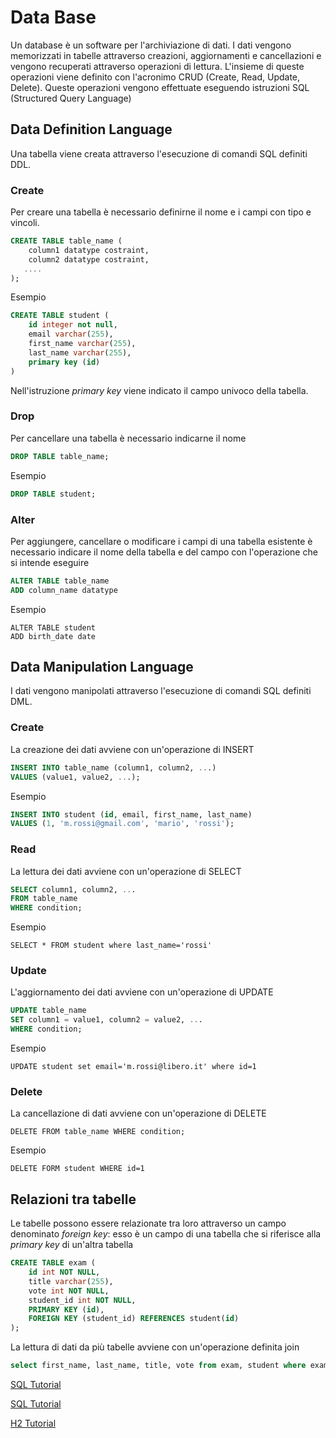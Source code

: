 # Data Base
Un database è un software per l'archiviazione di dati.
I dati vengono memorizzati in tabelle attraverso creazioni, aggiornamenti e cancellazioni e vengono recuperati attraverso operazioni di lettura.
L'insieme di queste operazioni viene definito con l'acronimo CRUD (Create, Read, Update, Delete).
Queste operazioni vengono effettuate eseguendo istruzioni SQL (Structured Query Language)

## Data Definition Language
Una tabella viene creata attraverso l'esecuzione di comandi SQL definiti DDL.

### Create 
Per creare una tabella è necessario definirne il nome e i campi con tipo e vincoli.
 
~~~sql
CREATE TABLE table_name (
    column1 datatype costraint,
    column2 datatype costraint,
   ....
);
~~~

Esempio

~~~sql
CREATE TABLE student (
    id integer not null, 
    email varchar(255), 
    first_name varchar(255), 
    last_name varchar(255), 
    primary key (id)
)
~~~

Nell'istruzione _primary key_ viene indicato il campo univoco della tabella.

### Drop
Per cancellare una tabella è necessario indicarne il nome

~~~sql
DROP TABLE table_name; 
~~~

Esempio

~~~sql
DROP TABLE student; 
~~~

### Alter
Per aggiungere, cancellare o modificare i campi di una tabella esistente è necessario indicare il nome della tabella e del campo con l'operazione che si intende eseguire

~~~sql
ALTER TABLE table_name
ADD column_name datatype
~~~

Esempio

~~~
ALTER TABLE student
ADD birth_date date
~~~

 
## Data Manipulation Language
I dati vengono manipolati attraverso l'esecuzione di comandi SQL definiti DML.

### Create
La creazione dei dati avviene con un'operazione di INSERT

~~~sql
INSERT INTO table_name (column1, column2, ...)
VALUES (value1, value2, ...);
~~~

Esempio

~~~sql
INSERT INTO student (id, email, first_name, last_name)
VALUES (1, 'm.rossi@gmail.com', 'mario', 'rossi');
~~~

### Read
La lettura dei dati avviene con un'operazione di SELECT

~~~sql
SELECT column1, column2, ...
FROM table_name
WHERE condition;
~~~

Esempio

~~~
SELECT * FROM student where last_name='rossi'
~~~

### Update
L'aggiornamento dei dati avviene con un'operazione di UPDATE

~~~sql
UPDATE table_name
SET column1 = value1, column2 = value2, ...
WHERE condition;
~~~

Esempio

~~~
UPDATE student set email='m.rossi@libero.it' where id=1
~~~

### Delete
La cancellazione di dati avviene con un'operazione di DELETE

~~~
DELETE FROM table_name WHERE condition;
~~~

Esempio

~~~
DELETE FORM student WHERE id=1
~~~
    
## Relazioni tra tabelle
Le tabelle possono essere relazionate tra loro attraverso un campo denominato _foreign key_: esso è un campo di una tabella che si riferisce alla _primary key_ di un'altra tabella

~~~sql
CREATE TABLE exam (
    id int NOT NULL,
    title varchar(255),
    vote int NOT NULL,
    student_id int NOT NULL,
    PRIMARY KEY (id),
    FOREIGN KEY (student_id) REFERENCES student(id)
);
~~~

La lettura di dati da più tabelle avviene con un'operazione definita join

~~~sql
select first_name, last_name, title, vote from exam, student where exam.student_id = student.id
~~~  


[SQL Tutorial](https://www.w3schools.com/sql/)

[SQL Tutorial](https://www.javatpoint.com/dbms-tutorial)

[H2 Tutorial](https://h2database.com/html/main.html)
